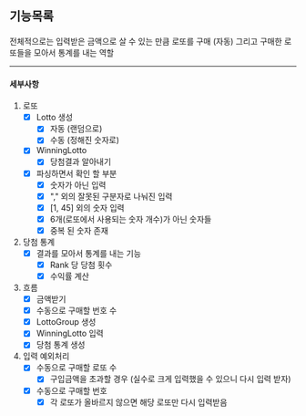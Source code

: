 ## 기능목록

#### 
전체적으로는 입력받은 금액으로 살 수 있는 만큼 로또를 구매 (자동)
그리고 구매한 로또들을 모아서 통계를 내는 역할

-----------------------------------
#### 세부사항
1. 로또
    - [x] Lotto 생성
        - [x] 자동 (랜덤으로)
        - [x] 수동 (정해진 숫자로)
    - [x] WinningLotto
        - [x] 당첨결과 알아내기
    - [x] 파싱하면서 확인 할 부분
        - [x] 숫자가 아닌 입력
        - [x] "," 외의 잘못된 구분자로 나눠진 입력
        - [x] [1, 45] 외의 숫자 입력
        - [x] 6개(로또에서 사용되는 숫자 개수)가 아닌 숫자들
        - [x] 중복 된 숫자 존재
2. 당첨 통계  
    - [x] 결과를 모아서 통계를 내는 기능
        - [x] Rank 당 당첨 횟수
        - [x] 수익률 계산
3. 흐름
    - [x] 금액받기
    - [x] 수동으로 구매할 번호 수
    - [x] LottoGroup 생성
    - [x] WinningLotto 입력
    - [x] 당첨 통계 생성
4. 입력 예외처리
    - [x] 수동으로 구매할 로또 수
        - [x] 구입금액을 초과할 경우 (실수로 크게 입력했을 수 있으니 다시 입력 받자)
    - [x] 수동으로 구매할 번호
        - [x] 각 로또가 올바르지 않으면 해당 로또만 다시 입력받음
